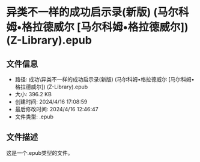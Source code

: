 ﻿# 异类不一样的成功启示录(新版) (马尔科姆•格拉德威尔 [马尔科姆•格拉德威尔]) (Z-Library).epub

## 文件信息
- 路径: 成功\异类不一样的成功启示录(新版) (马尔科姆•格拉德威尔 [马尔科姆•格拉德威尔]) (Z-Library).epub
- 大小: 396.2 KB
- 创建时间: 2024/4/16 17:08:59
- 最后修改时间: 2024/4/16 12:46:47
- 文件类型: .epub

## 文件描述
这是一个.epub类型的文件。

